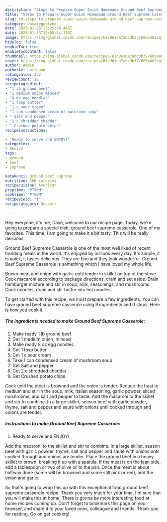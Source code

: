 ```yaml
---
description: "Steps to Prepare Super Quick Homemade Ground Beef Supreme Casserole"
title: "Steps to Prepare Super Quick Homemade Ground Beef Supreme Casserole"
slug: 80-steps-to-prepare-super-quick-homemade-ground-beef-supreme-casserole
category: Uncategorized
date: 2023-01-26T21:25:38.443Z
date: 2023-01-23T18:05:34.716Z
image: https://img-global.cpcdn.com/recipes/61c961da7abc3b37/680x482cq70/ground-beef-supreme-casserole-recipe-main-photo.jpg
hideToc: false
enableToc: true
enableTocContent: false
thumbnail: https://img-global.cpcdn.com/recipes/61c961da7abc3b37/680x482cq70/ground-beef-supreme-casserole-recipe-main-photo.jpg
cover: https://img-global.cpcdn.com/recipes/61c961da7abc3b37/680x482cq70/ground-beef-supreme-casserole-recipe-main-photo.jpg
author: Admin
authorAv: notfound
ratingvalue: 3.2
reviewcount: 18
recipeingredient:
- "1 lb ground beef"
- "1 medium onion minced"
- "8 oz egg noodles"
- "1 tbsp butter"
- "1 c sour cream"
- "1 can condensed cream of mushroom soup"
- " Salt and pepper"
- "2 c shredded cheddar"
- " Crushed potato chips"
recipeinstructions:

- "Ready to serve and ENJOY!"
categories:
- Recipe
tags:
- ground
- beef
- supreme

katakunci: ground beef supreme 
nutrition: 266 calories
recipecuisine: American
preptime: "PT26M"
cooktime: "PT50M"
recipeyield: "1"
recipecategory: Dessert

---
```



Hey everyone, it's me, Dave, welcome to our recipe page. Today, we're going to prepare a special dish, ground beef supreme casserole. One of my favorites. This time, I am going to make it a bit tasty. This will be really delicious.

Ground Beef Supreme Casserole is one of the most well liked of recent trending meals in the world. It's enjoyed by millions every day. It's simple, it is quick, it tastes delicious. They are fine and they look wonderful. Ground Beef Supreme Casserole is something which I have loved my whole life.

Brown meat and onion with garlic until tender in skillet on top of the stove. Cook macaroni according to package directions, drain and set aside. Drain hamburger mixture and stir in soup, milk, seasonings, and mushrooms. Cook noodles, drain and stir butter into hot noodles.


To get started with this recipe, we must prepare a few ingredients. You can have ground beef supreme casserole using 9 ingredients and 0 steps. Here is how you cook it.

<!--inarticleads1-->

##### The ingredients needed to make Ground Beef Supreme Casserole:

1. Make ready 1 lb ground beef
1. Get 1 medium onion, minced
1. Make ready 8 oz egg noodles
1. Get 1 tbsp butter
1. Get 1 c sour cream
1. Take 1 can condensed cream of mushroom soup
1. Get  Salt and pepper
1. Get 2 c shredded cheddar
1. Get  Crushed potato chips


Cook until the meat is browned and the onion is tender. Reduce the heat to medium and stir in the soup, milk, Italian seasoning, garlic powder, sliced mushrooms, and salt and pepper to taste. Add the macaroni to the skillet and stir to combine. In a large skillet, season beef with garlic powder, thyme, salt and pepper and sauté with onions until cooked through and onions are tender. 

<!--inarticleads2-->

##### Instructions to make Ground Beef Supreme Casserole:


1. Ready to serve and ENJOY!

Add the macaroni to the skillet and stir to combine. In a large skillet, season beef with garlic powder, thyme, salt and pepper and sauté with onions until cooked through and onions are tender. Place the ground beef in a heavy skillet to brown, breaking it up with a spatula. If the meat is on the lean side, add a tablespoon or two of olive oil to the pan. Once the meat is about halfway done (some will be browned and some still pink or red), add the onion and garlic. 

So that's going to wrap this up with this exceptional food ground beef supreme casserole recipe. Thank you very much for your time. I'm sure that you will make this at home. There is gonna be more interesting food at home recipes coming up. Don't forget to bookmark this page on your browser, and share it to your loved ones, colleague and friends. Thank you for reading. Go on get cooking!
